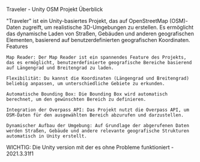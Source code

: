 Traveler - Unity OSM Projekt
Überblick

"Traveler" ist ein Unity-basiertes Projekt, das auf OpenStreetMap (OSM)-Daten zugreift, um realistische 3D-Umgebungen zu erstellen. Es ermöglicht das dynamische Laden von Straßen, Gebäuden und anderen geografischen Elementen, basierend auf benutzerdefinierten geografischen Koordinaten.
Features

    Map Reader: Der Map Reader ist ein spannendes Feature des Projekts, das es ermöglicht, benutzerdefinierte geografische Bereiche basierend auf Längengrad und Breitengrad zu laden.

    Flexibilität: Du kannst die Koordinaten (Längengrad und Breitengrad) beliebig anpassen, um unterschiedliche Gebiete zu erkunden.

    Automatische Bounding Box: Die Bounding Box wird automatisch berechnet, um den gewünschten Bereich zu definieren.

    Integration der Overpass API: Das Projekt nutzt die Overpass API, um OSM-Daten für den ausgewählten Bereich abzurufen und darzustellen.

    Dynamischer Aufbau der Umgebung: Auf Grundlage der abgerufenen Daten werden Straßen, Gebäude und andere relevante geografische Strukturen automatisch in Unity erstellt.

WICHTIG: Die Unity version mit der es ohne Probleme funktioniert - 2021.3.31f1 

